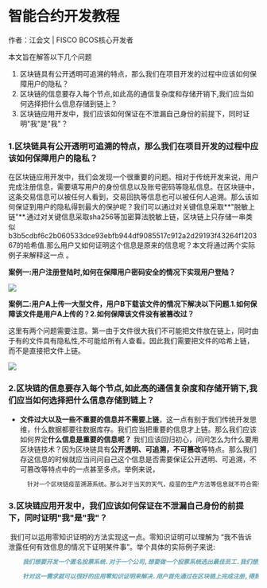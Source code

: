 # 智能合约开发教程

作者：江会文 | FISCO BCOS核心开发者

本文旨在解答以下几个问题

1. 区块链具有公开透明可追溯的特点，那么我们在项目开发的过程中应该如何保障用户的隐私？
2. 区块链的信息要存入每个节点,如此高的通信复杂度和存储开销下,我们应当如何选择把什么信息存储到链上？
3. 区块链应用开发中，我们应该如何保证在不泄漏自己身份的前提下，同时证明"我"是"我"？

### 1.区块链具有公开透明可追溯的特点，那么我们在项目开发的过程中应该如何保障用户的隐私？

​	在区块链应用开发中，我们会发现一个很重要的问题。相对于传统开发来说，用户完成注册信息，需要填写用户的身份信息以及账号密码等隐私信息。在区块链中，这条交易信息可以被任何人看到，交易回执等信息也可以被任何人追溯。那么该如何保证到用户的隐私得到最大的保护呢？我们可以通过对关键信息采取**"脱敏上链"**.通过对关键信息采取sha256等加密算法脱敏上链，区块链上只存储一串类似b3b5cdbf6c2b060533dce93ebfb944df9085517c912a2d29193f43264f120367的哈希值.那么用户又如何证明这个信息是原来的信息呢？本文将通过两个实际例子来解释这一点 。

**案例一:用户注册登陆时,如何在保障用户密码安全的情况下实现用户登陆？**



![](/Users/jianghuiwen/SmartDev-Contract/contracts/任务Id13文档教程/img/登陆注册.jpeg)

**案例二:用户A上传一大型文件，用户B下载该文件的情况下解决以下问题.1.如何保障该文件是用户A上传的？2.如何保障该文件没有被篡改过？**

​	这里有两个问题需要注意。第一由于文件很大我们不可能把文件放在链上，同时由于有的文件具有隐私性,不可能给所有人查看。因此我们需要把文件的哈希上链，而不是直接把文件上链。

![](/Users/jianghuiwen/SmartDev-Contract/contracts/任务Id13文档教程/img/下载文件.jpeg)

### 2.区块链的信息要存入每个节点,如此高的通信复杂度和存储开销下,我们应当如何选择把什么信息存储到链上？

- ​	**文件过大以及一些不重要的信息并不需要上链**，这一点有别于我们传统开发思维，什么数据都要往数据库存。我们应当把重要的信息才上链。那么我们应该如何界定**什么信息是重要的信息呢？** 我们应该回归初心，问问怎么为什么要用区块链技术？因为区块链具有**公开透明、可追溯，不可篡改**等特点。那么我们存这信息的时候就应当问问自己这个信息是否需要保证公开透明、可追溯，不可篡改等特点中的一点甚至多点。举例来说，

  ```markdown
  	针对一个区块链疫苗溯源系统。那么对于当天的天气，疫苗的生产方法等信息就不符合需要公开透明、可追溯，不可篡改等特点，对于疫苗的生产时间，地点等信息就需要保障了。因此疫苗的生产时间，地点就需要上链，而疫苗的生产方法等就不需要上链，需要的话我们存放在本地即可了。
  ```

### 3.区块链应用开发中，我们应该如何保证在不泄漏自己身份的前提下，同时证明"我"是"我"？

​		我们可以运用零知识证明的方法实现这一点。零知识证明可以理解为 “我不告诉泄露任何有效信息的情况下证明某件事”。举个具体的实际例子来说:

```markdown
	我们想要开发一个匿名投票系统.对于一个公司,想要做一个投票系统选出最佳员工.我们想要保障1.知道投票人是公司的员工2.投票人的信息不被泄漏，避免导致公司矛盾3.投票信息公开透明可追溯,不可篡改.
	
	针对这一需求就可以很好的应用零知识证明来解决.用户首先通过在区块链上完成注册,得到一个数字身份.用户登陆进行投票的时候，进行确认该身份是符合的，那么就可以进行投票.我们只做了一次判定该用户是公司的员工.而不需要披露该用户的具体身份信息.
```

